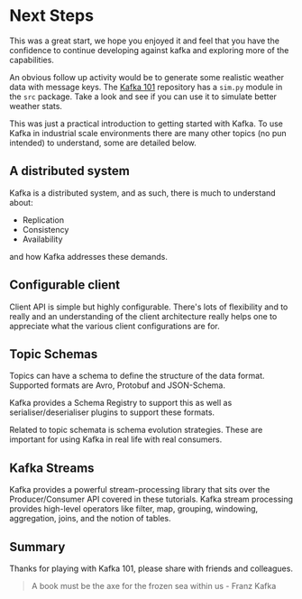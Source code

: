 # Next Steps

This was a great start, we hope you enjoyed it and feel that you have the
confidence to continue developing against kafka and exploring more of the
capabilities.

An obvious follow up activity would be to generate some realistic weather data
with message keys. The [Kafka 101](https://github.com/davecharles/kafka_demo)
repository has a `sim.py` module in the `src` package. Take a look and see if
 you can use it to simulate better weather stats.
 
This was just a practical introduction to getting started with Kafka. To use
Kafka in industrial scale environments there are many other topics (no pun
intended) to understand, some are detailed below.

## A distributed system 
Kafka is a distributed system, and as such, there is much to understand
about:

- Replication
- Consistency
- Availability

and how Kafka addresses these demands.

## Configurable client
Client API is simple but highly configurable. There's lots of flexibility and
to really and an understanding of the client architecture really helps
one to appreciate what the various client configurations are for.

## Topic Schemas 
Topics can have a schema to define the structure of the data format. Supported 
formats are Avro, Protobuf and JSON-Schema. 

Kafka provides a Schema Registry to support this as well as
serialiser/deserialiser plugins to support these formats. 

Related to topic schemata is schema evolution strategies. These are important
for using Kafka in real life with real consumers.

## Kafka Streams
Kafka provides a powerful stream-processing library that sits over the
Producer/Consumer API covered in these tutorials. Kafka stream processing
provides high-level operators like filter, map, grouping, windowing,
aggregation, joins, and the notion of tables.

## Summary
Thanks for playing with Kafka 101, please share with friends and colleagues.

> A book must be the axe for the frozen sea within us - Franz Kafka

